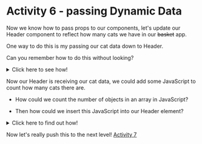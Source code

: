 
# Activity 6 - passing Dynamic Data

Now we know how to pass props to our components, let's update our Header component to reflect how many cats we have in our ~~basket~~ app.

One way to do this is my passing our cat data down to Header.

Can you remember how to do this without looking?

<details>
<summary>Click here to see how!</summary>
<pre>

// App.js 

`<Header props={cats}/>`

// Header.js

`function Header(props) {..}`

</pre>
</details>


Now our Header is receiving our cat data, we could add some JavaScript to count how many cats there are. 

- How could we count the number of objects in an array in JavaScript?

- Then how could we insert this JavaScript into our Header element?

<details>
<summary>Click here to find out how!</summary>
<pre>

// Header.js

```function Header(props) {

  return (
    <header className="header__container">
      <h1 className="header__title header__welcome">Welcome to React!</h1>
      <h2 className="header__title">There are currently {props.props.length} Cats in this Cat App</h2>
    </header>
  )
}

export default Header
```

Let's break it down. 🔨

- We are passing our cat properties into our Header component

- We are using curly braces to replace the 0 with some JavaScript logic

- We use object dot notation to get to our nested object properties

- We use the JavaScript `.length` property to count how many cat objects there are

- Boom! Our Cat App will accurately reflect how many cats there are! 😺

</pre>
</details>



Now let's really push this to the next level! [Activity 7](./activity-7.md) 